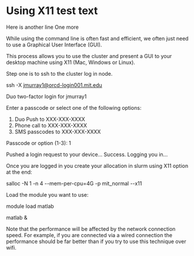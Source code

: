 # Using X11 test text
Here is another line
One more

While using the command line is often fast and efficient, we often just need to use a Graphical User Interface (GUI).

This process allows you to use the cluster and present a GUI to your desktop machine using X11 (Mac, Windows or Linux). 

Step one is to ssh to the cluster log in node. 

ssh -X jmurray1@orcd-login001.mit.edu
 
Duo two-factor login for jmurray1
 
Enter a passcode or select one of the following options:
 
 1. Duo Push to XXX-XXX-XXXX
 2. Phone call to XXX-XXX-XXXX
 3. SMS passcodes to XXX-XXX-XXXX
 
Passcode or option (1-3): 1
 
Pushed a login request to your device...
Success. Logging you in...

Once you are logged in you create your allocation in slurm using X11 option at the end:

salloc -N 1 -n 4 --mem-per-cpu=4G -p mit_normal --x11

Load the module you want to use: 

module load matlab

matlab & 

Note that the performance will be affected by the network connection speed. For example, if you are connected via a wired connection the performance should be far better than if you try to use this technique over wifi. 